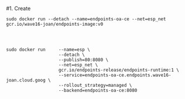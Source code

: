 #1. Create  
    
    sudo docker run --detach --name=endpoints-oa-ce --net=esp_net gcr.io/wave16-joan/endpoints-image:v0




    sudo docker run     --name=esp \
                        --detach \
                        --publish=80:8080 \
                        --net=esp_net \
                        gcr.io/endpoints-release/endpoints-runtime:1 \
                        --service=endpoints-oa-ce.endpoints.wave16-joan.cloud.goog \
                        --rollout_strategy=managed \
                        --backend=endpoints-oa-ce:8080 

